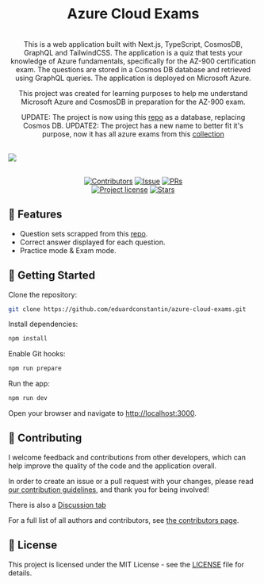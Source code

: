 <h1 align="center">Azure Cloud Exams</h1>
<br />

<div align="center">
This is a web application built with Next.js, TypeScript, CosmosDB, GraphQL and TailwindCSS. The application is a quiz
that tests your knowledge of Azure fundamentals, specifically for the AZ-900 certification exam. The questions are
stored in a Cosmos DB database and retrieved using GraphQL queries. The application is deployed on Microsoft Azure.

This project was created for learning purposes to help me understand Microsoft Azure and CosmosDB in preparation for
the AZ-900 exam.

UPDATE: The project is now using this
[repo](https://github.com/Ditectrev/Microsoft-Azure-AZ-900-Microsoft-Azure-Fundamentals-Exam-Questions-Answers) as a
database, replacing Cosmos DB.
UPDATE2: The project has a new name to better fit it's purpose, now it has all azure exams from this [collection](https://github.com/Ditectrev?q=azure&type=all&language=&sort=)

</div>

<br />
<img src="af.gif"/>

<div align="center">
<br />

[![Contributors](https://img.shields.io/github/contributors/eduardconstantin/azure-cloud-exams?style=flat-square)](https://github.com/eduardconstantin/azure-cloud-exams/graphs/contributors)
[![Issue](https://img.shields.io/github/issues/eduardconstantin/azure-cloud-exams?style=flat-square)](https://github.com/eduardconstantin/azure-cloud-exams/issues)
[![PRs](https://img.shields.io/github/issues-pr/eduardconstantin/azure-cloud-exams?style=flat-square)](https://github.com/eduardconstantin/azure-cloud-exams/pulls)
<br>
[![Project license](https://img.shields.io/github/license/eduardconstantin/azure-cloud-exams?style=flat-square)](LICENSE)
[![Stars](https://img.shields.io/github/stars/eduardconstantin/azure-cloud-exams?style=flat-square)](https://github.com/eduardconstantin/azure-cloud-exams/stargazers)

</div>

## 🌟 Features

- Question sets scrapped from this
  [repo](https://github.com/Ditectrev?q=azure&type=all&language=&sort=).
- Correct answer displayed for each question.
- Practice mode & Exam mode.

## 🌱 Getting Started

Clone the repository:

```bash
git clone https://github.com/eduardconstantin/azure-cloud-exams.git
```

Install dependencies:

```bash
npm install
```

Enable Git hooks:

```bash
npm run prepare
```

Run the app:

```bash
npm run dev
```

Open your browser and navigate to [http://localhost:3000](http://localhost:3000).

## 👥 Contributing

I welcome feedback and contributions from other developers, which can help improve the quality of the code and the
application overall.

In order to create an issue or a pull request with your changes, please read
[our contribution guidelines](CONTRIBUTING.md), and thank you for being involved!

There is also a [Discussion tab](https://github.com/eduardconstantin/azure-cloud-exams/discussions)

For a full list of all authors and contributors, see
[the contributors page](https://github.com/eduardconstantin/azure-cloud-exams/contributors).

## 📜 License

This project is licensed under the MIT License - see the [LICENSE](LICENSE) file for details.
